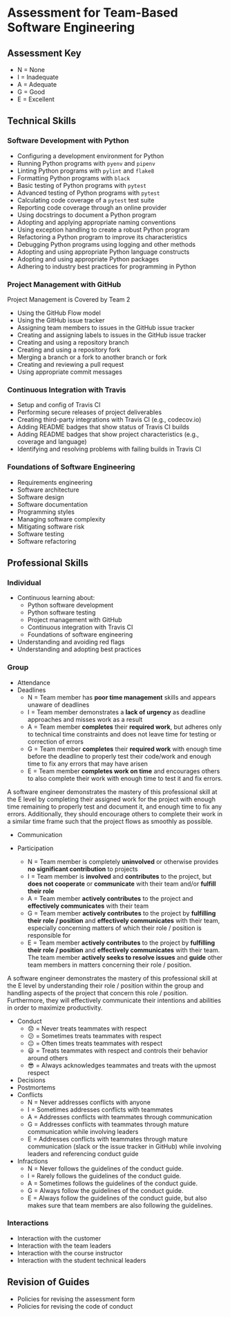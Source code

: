 # Assessment for Team-Based Software Engineering

## Assessment Key

* N = None
* I = Inadequate
* A = Adequate
* G = Good
* E = Excellent

## Technical Skills

### Software Development with Python

* Configuring a development environment for Python
* Running Python programs with `pyenv` and `pipenv`
* Linting Python programs with `pylint` and `flake8`
* Formatting Python programs with `black`
* Basic testing of Python programs with `pytest`
* Advanced testing of Python programs with `pytest`
* Calculating code coverage of a `pytest` test suite
* Reporting code coverage through an online provider
* Using docstrings to document a Python program
* Adopting and applying appropriate naming conventions
* Using exception handling to create a robust Python program
* Refactoring a Python program to improve its characteristics
* Debugging Python programs using logging and other methods
* Adopting and using appropriate Python language constructs
* Adopting and using appropriate Python packages
* Adhering to industry best practices for programming in Python

### Project Management with GitHub

Project Management is Covered by Team 2

* Using the GitHub Flow model
* Using the GitHub issue tracker
* Assigning team members to issues in the GitHub issue tracker
* Creating and assigning labels to issues in the GitHub issue tracker
* Creating and using a repository branch
* Creating and using a repository fork
* Merging a branch or a fork to another branch or fork
* Creating and reviewing a pull request
* Using appropriate commit messages

### Continuous Integration with Travis

* Setup and config of Travis CI
* Performing secure releases of project deliverables
* Creating third-party integrations with Travis CI (e.g., codecov.io)
* Adding README badges that show status of Travis CI builds
* Adding README badges that show project characteristics (e.g., coverage and
  language)
* Identifying and resolving problems with failing builds in Travis CI

### Foundations of Software Engineering

* Requirements engineering
* Software architecture
* Software design
* Software documentation
* Programming styles
* Managing software complexity
* Mitigating software risk
* Software testing
* Software refactoring

## Professional Skills

### Individual

* Continuous learning about:
  * Python software development
  * Python software testing
  * Project management with GitHub
  * Continuous integration with Travis CI
  * Foundations of software engineering
* Understanding and avoiding red flags
* Understanding and adopting best practices

### Group

* Attendance
* Deadlines
  * N = Team member has **poor time management** skills and appears unaware of
    deadlines
  * I = Team member demonstrates a **lack of urgency** as deadline approaches and
    misses work as a result
  * A = Team member **completes** their **required work**, but adheres only to
    technical time constraints and does not leave time for testing or
    correction of errors
  * G = Team member **completes** their **required work** with enough time
    before the deadline to properly test their code/work and enough time to fix
    any errors that may have arisen
  * E = Team member **completes work on time** and encourages others to
    also complete their work with enough time to test it and fix errors.

A software engineer demonstrates the mastery of this professional skill at the
E level by completing their assigned work for the project with enough time
remaining to properly test and document it, and enough time to fix any errors.
Additionally, they should encourage others to complete their work in
a similar time frame such that the project flows as smoothly as possible.

* Communication

* Participation
  * N = Team member is completely **uninvolved** or otherwise provides **no
    significant contribution** to projects
  * I = Team member is **involved** and **contributes** to the project, but
    **does not cooperate** or **communicate** with their team and/or **fulfill
    their role**
  * A = Team member **actively contributes** to the project and **effectively
    communicates** with their team
  * G = Team member **actively contributes** to the project by **fulfilling
    their role / position** and **effectively communicates** with their team,
    especially concerning matters of which their role / position is responsible
    for
  * E = Team member **actively contributes** to the project by **fulfilling
    their role / position** and **effectively communicates** with their team.
    The team member **actively seeks to resolve issues** and **guide** other
    team members in matters concerning their role / position.

A software engineer demonstrates the mastery of this professional skill at the
E level by understanding their role / position within the group and handling
aspects of the project that concern this role / position. Furthermore, they
will effectively communicate their intentions and abilities in order to
maximize productivity.

* Conduct
  * :disappointed: = Never treats teammates with respect
  * :confused: = Sometimes treats teammates with respect
  * :neutral_face: = Often times treats teammates with respect
  * :smiley: = Treats teammates with respect and controls their behavior around others
  * :sunglasses: = Always acknowledges teammates and treats with the upmost respect
* Decisions
* Postmortems
* Conflicts
  * N = Never addresses conflicts with anyone
  * I = Sometimes addresses conflicts with teammates
  * A = Addresses conflicts with teammates through communication
  * G = Addresses conflicts with teammates through mature communication while
  involving leaders
  * E = Addresses conflicts with teammates through mature communication
  (slack or the issue tracker in GitHub) while involving leaders and referencing
  conduct guide
* Infractions
  * N = Never follows the guidelines of the conduct guide.
  * I = Rarely follows the guidelines of the conduct guide.
  * A = Sometimes follows the guidelines of the conduct guide.
  * G = Always follow the guidelines of the conduct guide.
  * E = Always follow the guidelines of the conduct guide, but also makes sure
  that team members are also following the guidelines.

### Interactions

* Interaction with the customer
* Interaction with the team leaders
* Interaction with the course instructor
* Interaction with the student technical leaders

## Revision of Guides

* Policies for revising the assessment form
* Policies for revising the code of conduct
